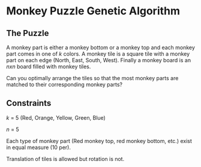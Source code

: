 # Monkey Puzzle Genetic Algorithm

## The Puzzle
A monkey part is either a monkey bottom or a monkey top and each monkey part comes in one of *k* colors. A monkey tile is a square tile with a monkey part on each edge (North, East, South, West). Finally a monkey board is an *nxn* board filled with monkey tiles.

Can you optimally arrange the tiles so that the most monkey parts are matched to their corresponding monkey parts?

## Constraints
*k* = 5 (Red, Orange, Yellow, Green, Blue)

*n* = 5

Each type of monkey part (Red monkey top, red monkey bottom, etc.) exist in equal measure (10 per).

Translation of tiles is allowed but rotation is not.

